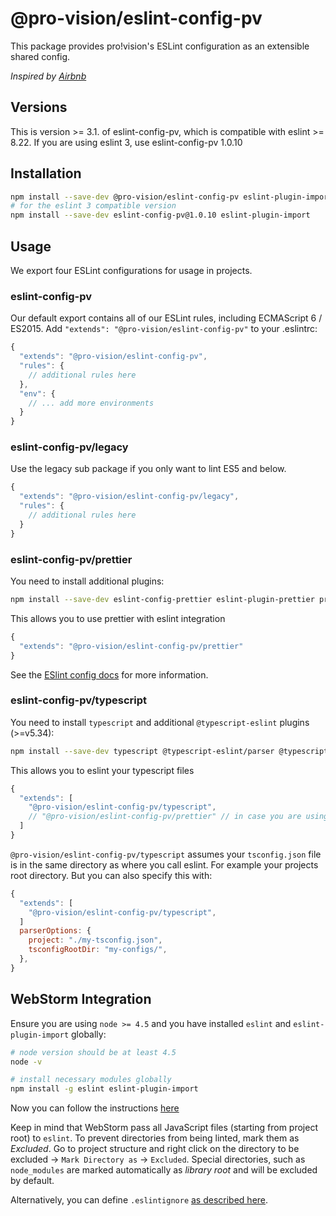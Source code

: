 # @pro-vision/eslint-config-pv

This package provides pro!vision's ESLint configuration as an extensible shared config.

_Inspired by [Airbnb](https://github.com/airbnb/javascript/tree/master/packages/eslint-config-airbnb)_

## Versions

This is version >= 3.1. of eslint-config-pv, which is compatible with eslint >= 8.22. If you are using eslint 3, use eslint-config-pv 1.0.10

## Installation

```bash
npm install --save-dev @pro-vision/eslint-config-pv eslint-plugin-import
# for the eslint 3 compatible version
npm install --save-dev eslint-config-pv@1.0.10 eslint-plugin-import
```

## Usage

We export four ESLint configurations for usage in projects.

### eslint-config-pv

Our default export contains all of our ESLint rules, including ECMAScript 6 / ES2015.
Add `"extends": "@pro-vision/eslint-config-pv"` to your .eslintrc:

```js
{
  "extends": "@pro-vision/eslint-config-pv",
  "rules": {
    // additional rules here
  },
  "env": {
    // ... add more environments
  }
}
```

### eslint-config-pv/legacy

Use the legacy sub package if you only want to lint ES5 and below.

```js
{
  "extends": "@pro-vision/eslint-config-pv/legacy",
  "rules": {
    // additional rules here
  }
}
```

### eslint-config-pv/prettier

You need to install additional plugins:

```bash
npm install --save-dev eslint-config-prettier eslint-plugin-prettier prettier
```

This allows you to use prettier with eslint integration

```js
{
  "extends": "@pro-vision/eslint-config-pv/prettier"
}
```

See the [ESlint config docs](http://eslint.org/docs/user-guide/configuring#extending-configuration-files)
for more information.

### eslint-config-pv/typescript

You need to install `typescript` and additional `@typescript-eslint` plugins (>=v5.34):

```bash
npm install --save-dev typescript @typescript-eslint/parser @typescript-eslint/eslint-plugin
```

This allows you to eslint your typescript files

```js
{
  "extends": [
    "@pro-vision/eslint-config-pv/typescript",
    // "@pro-vision/eslint-config-pv/prettier" // in case you are using prettier as well
  ]
}
```

`@pro-vision/eslint-config-pv/typescript` assumes your `tsconfig.json` file is in the same directory as where you call eslint. For example your projects root directory. But you can also specify this with:

```js
{
  "extends": [
    "@pro-vision/eslint-config-pv/typescript",
  ]
  parserOptions: {
    project: "./my-tsconfig.json",
    tsconfigRootDir: "my-configs/",
  },
}
```

## WebStorm Integration

Ensure you are using `node >= 4.5` and you have installed `eslint` and `eslint-plugin-import` globally:

```bash
# node version should be at least 4.5
node -v

# install necessary modules globally
npm install -g eslint eslint-plugin-import
```

Now you can follow the instructions [here](https://www.jetbrains.com/help/webstorm/2016.2/using-javascript-code-quality-tools.html#ESLint)

Keep in mind that WebStorm pass all JavaScript files (starting from project root) to `eslint`. To prevent directories
from being linted, mark them as _Excluded_. Go to project structure and right click on the directory to be excluded ->
`Mark Directory as` -> `Excluded`. Special directories, such as `node_modules` are marked automatically as _library root_
and will be excluded by default.

Alternatively, you can define `.eslintignore` [as described here](http://eslint.org/docs/user-guide/configuring#ignoring-files-and-directories).
